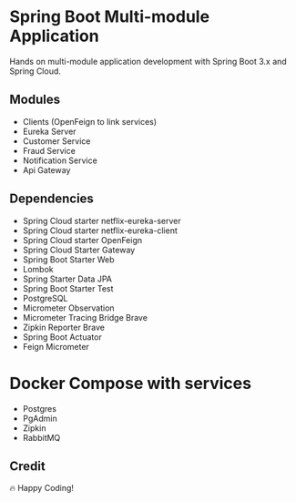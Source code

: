 # Spring Boot Multi-module Application

Hands on multi-module application development with Spring Boot 3.x and Spring Cloud.

## Modules

* Clients (OpenFeign to link services)
* Eureka Server
* Customer Service
* Fraud Service
* Notification Service
* Api Gateway

## Dependencies

- Spring Cloud starter  netflix-eureka-server
- Spring Cloud starter  netflix-eureka-client
- Spring Cloud starter OpenFeign
- Spring Cloud Starter Gateway
- Spring Boot Starter Web
- Lombok
- Spring Starter Data JPA
- Spring Boot Starter Test
- PostgreSQL
- Micrometer Observation
- Micrometer Tracing Bridge Brave
- Zipkin Reporter Brave
- Spring Boot Actuator
- Feign Micrometer

# Docker Compose with services

- Postgres
- PgAdmin
- Zipkin
- RabbitMQ

## Credit

🔥 Happy Coding!